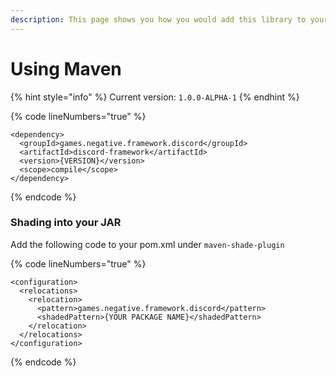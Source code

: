 ```yaml
---
description: This page shows you how you would add this library to your Maven Project!
---
```


# Using Maven

{% hint style="info" %}
Current version: `1.0.0-ALPHA-1`
{% endhint %}

{% code lineNumbers="true" %}
```
<dependency>
  <groupId>games.negative.framework.discord</groupId>
  <artifactId>discord-framework</artifactId>
  <version>{VERSION}</version>
  <scope>compile</scope>
</dependency>
```
{% endcode %}

### Shading into your JAR

Add the following code to your pom.xml under `maven-shade-plugin`

{% code lineNumbers="true" %}
```
<configuration>
  <relocations>
    <relocation>
      <pattern>games.negative.framework.discord</pattern>
      <shadedPattern>{YOUR PACKAGE NAME}</shadedPattern>
    </relocation>
  </relocations>
</configuration>
```
{% endcode %}
